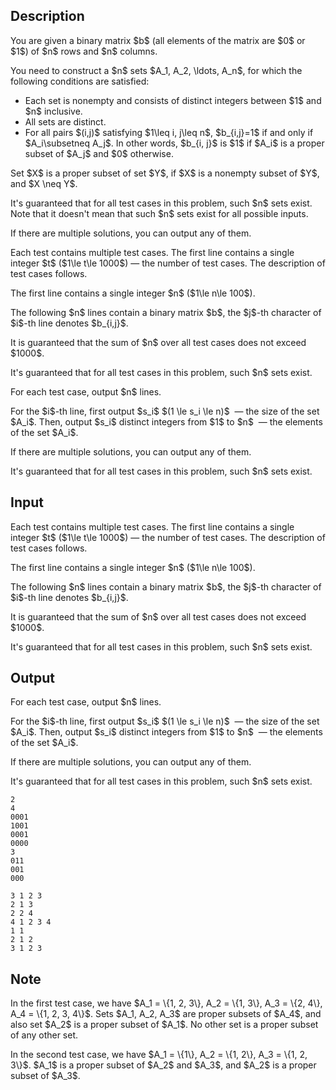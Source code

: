 ## Description

<div><p>You are given a binary matrix $b$ (all elements of the matrix are $0$ or $1$) of $n$ rows and $n$ columns.</p><p>You need to construct a $n$ sets $A_1, A_2, \ldots, A_n$, for which the following conditions are satisfied:</p><ul> <li> Each set is nonempty and consists of distinct integers between $1$ and $n$ inclusive. </li><li> All sets are distinct. </li><li> For all pairs $(i,j)$ satisfying $1\leq i, j\leq n$, $b_{i,j}=1$ if and only if $A_i\subsetneq A_j$. In other words, $b_{i, j}$ is $1$ if $A_i$ is a proper subset of $A_j$ and $0$ otherwise. </li></ul><p>Set $X$ is a proper subset of set $Y$, if $X$ is a nonempty subset of $Y$, and $X \neq Y$.</p><p>It's guaranteed that for all test cases in this problem, such $n$ sets exist. <span class="tex-font-style-bf">Note that it doesn't mean that such $n$ sets exist for all possible inputs.</span></p><p>If there are multiple solutions, you can output any of them.</p></div><div class="input-specification"><p>Each test contains multiple test cases. The first line contains a single integer $t$ ($1\le t\le 1000$) — the number of test cases. The description of test cases follows.</p><p>The first line contains a single integer $n$ ($1\le n\le 100$).</p><p>The following $n$ lines contain a binary matrix $b$, the $j$-th character of $i$-th line denotes $b_{i,j}$.</p><p>It is guaranteed that the sum of $n$ over all test cases does not exceed $1000$.</p><p>It's guaranteed that for all test cases in this problem, such $n$ sets exist. </p></div><div class="output-specification"><p>For each test case, output $n$ lines.</p><p>For the $i$-th line, first output $s_i$ $(1 \le s_i \le n)$ &nbsp;— the size of the set $A_i$. Then, output $s_i$ distinct integers from $1$ to $n$ &nbsp;— the elements of the set $A_i$.</p><p>If there are multiple solutions, you can output any of them.</p><p>It's guaranteed that for all test cases in this problem, such $n$ sets exist. </p></div>

## Input

<p>Each test contains multiple test cases. The first line contains a single integer $t$ ($1\le t\le 1000$) — the number of test cases. The description of test cases follows.</p><p>The first line contains a single integer $n$ ($1\le n\le 100$).</p><p>The following $n$ lines contain a binary matrix $b$, the $j$-th character of $i$-th line denotes $b_{i,j}$.</p><p>It is guaranteed that the sum of $n$ over all test cases does not exceed $1000$.</p><p>It's guaranteed that for all test cases in this problem, such $n$ sets exist. </p>

## Output

<p>For each test case, output $n$ lines.</p><p>For the $i$-th line, first output $s_i$ $(1 \le s_i \le n)$ &nbsp;— the size of the set $A_i$. Then, output $s_i$ distinct integers from $1$ to $n$ &nbsp;— the elements of the set $A_i$.</p><p>If there are multiple solutions, you can output any of them.</p><p>It's guaranteed that for all test cases in this problem, such $n$ sets exist. </p>





```input1
2
4
0001
1001
0001
0000
3
011
001
000
```




```output1
3 1 2 3
2 1 3
2 2 4
4 1 2 3 4
1 1
2 1 2
3 1 2 3
```



## Note

<p>In the first test case, we have $A_1 = \{1, 2, 3\}, A_2 = \{1, 3\}, A_3 = \{2, 4\}, A_4 = \{1, 2, 3, 4\}$. Sets $A_1, A_2, A_3$ are proper subsets of $A_4$, and also set $A_2$ is a proper subset of $A_1$. No other set is a proper subset of any other set.</p><p>In the second test case, we have $A_1 = \{1\}, A_2 = \{1, 2\}, A_3 = \{1, 2, 3\}$. $A_1$ is a proper subset of $A_2$ and $A_3$, and $A_2$ is a proper subset of $A_3$.</p>
